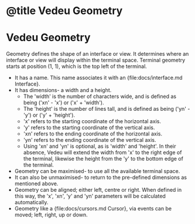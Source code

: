 # @title Vedeu Geometry
# Vedeu Geometry

Geometry defines the shape of an interface or view. It determines
where an interface or view will display within the terminal space.
Terminal geometry starts at position (1, 1), which is the top left
of the terminal.

- It has a name. This name associates it with an
  {file:docs/interface.md Interface}.
- It has dimensions- a width and a height.
  - The 'width' is the number of characters wide, and is defined as
    being ('xn' - 'x') or ('x' + 'width').
  - The 'height' is the number of lines tall, and is defined as
    being ('yn' - 'y') or ('y' + 'height').
  - 'x' refers to the starting coordinate of the horizontal axis.
  - 'y' refers to the starting coordinate of the vertical axis.
  - 'xn' refers to the ending coordinate of the horizontal axis.
  - 'yn' refers to the ending coordinate of the vertical axis.
  - Using 'xn' and 'yn' is optional, as is 'width' and 'height'. In
    their absence, Vedeu will extend the width from 'x' to the right
    edge of the terminal, likewise the height from the 'y' to the
    bottom edge of the terminal.
- Geometry can be maximised- to use all the available terminal space.
- It can also be unmaximised- to return to the pre-defined dimensions
  as mentioned above.
- Geometry can be aligned; either left, centre or right. When defined
  in this way, the 'x', 'xn', 'y' and 'yn' parameters will be
  calculated automatically.
- Geometry like a {file:docs/cursors.md Cursor}, via events can be
  moved; left, right, up or down.
